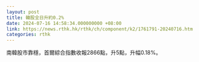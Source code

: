 ```yaml
---
layout: post
title: 韓股全日升約0.2%
date: 2024-07-16 14:58:34.000000000 +08:00
link: https://news.rthk.hk/rthk/ch/component/k2/1761791-20240716.htm
categories: rthk
---
```


南韓股市靠穩，首爾綜合指數收報2866點，升5點，升幅0.18%。

